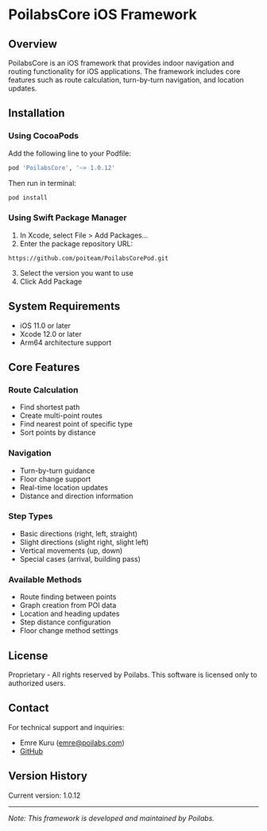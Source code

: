 # PoilabsCore iOS Framework

## Overview

PoilabsCore is an iOS framework that provides indoor navigation and routing functionality for iOS applications. The framework includes core features such as route calculation, turn-by-turn navigation, and location updates.

## Installation

### Using CocoaPods

Add the following line to your Podfile:

````ruby
pod 'PoilabsCore', '~> 1.0.12'
````

Then run in terminal:

````bash
pod install
````

### Using Swift Package Manager

1. In Xcode, select File > Add Packages...
2. Enter the package repository URL:
````
https://github.com/poiteam/PoilabsCorePod.git
````
3. Select the version you want to use
4. Click Add Package

## System Requirements

- iOS 11.0 or later
- Xcode 12.0 or later
- Arm64 architecture support

## Core Features

### Route Calculation
- Find shortest path
- Create multi-point routes
- Find nearest point of specific type
- Sort points by distance

### Navigation
- Turn-by-turn guidance
- Floor change support
- Real-time location updates
- Distance and direction information

### Step Types
- Basic directions (right, left, straight)
- Slight directions (slight right, slight left)
- Vertical movements (up, down)
- Special cases (arrival, building pass)

### Available Methods
- Route finding between points
- Graph creation from POI data
- Location and heading updates
- Step distance configuration
- Floor change method settings

## License

Proprietary - All rights reserved by Poilabs. This software is licensed only to authorized users.

## Contact

For technical support and inquiries:
- Emre Kuru (emre@poilabs.com)
- [GitHub](https://github.com/poiteam/PoilabsCorePod)

## Version History

Current version: 1.0.12

---

*Note: This framework is developed and maintained by Poilabs.*
